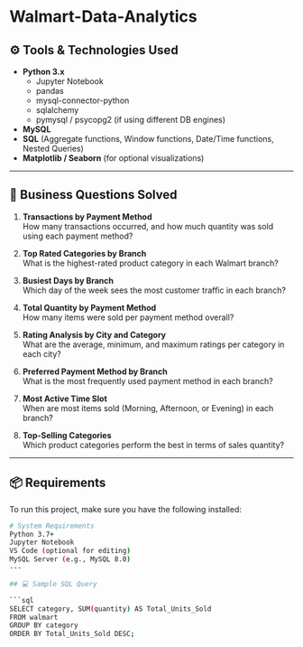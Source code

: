 # Walmart-Data-Analytics

## ⚙️ Tools & Technologies Used

- **Python 3.x**
  - Jupyter Notebook
  - pandas
  - mysql-connector-python
  - sqlalchemy
  - pymysql / psycopg2 (if using different DB engines)
- **MySQL**
- **SQL** (Aggregate functions, Window functions, Date/Time functions, Nested Queries)
- **Matplotlib / Seaborn** (for optional visualizations)

---

## 🧠 Business Questions Solved

1. **Transactions by Payment Method**  
   How many transactions occurred, and how much quantity was sold using each payment method?

2. **Top Rated Categories by Branch**  
   What is the highest-rated product category in each Walmart branch?

3. **Busiest Days by Branch**  
   Which day of the week sees the most customer traffic in each branch?

4. **Total Quantity by Payment Method**  
   How many items were sold per payment method overall?

5. **Rating Analysis by City and Category**  
   What are the average, minimum, and maximum ratings per category in each city?

6. **Preferred Payment Method by Branch**  
   What is the most frequently used payment method in each branch?

7. **Most Active Time Slot**  
   When are most items sold (Morning, Afternoon, or Evening) in each branch?

8. **Top-Selling Categories**  
   Which product categories perform the best in terms of sales quantity?


---

## 📦 Requirements

To run this project, make sure you have the following installed:

```bash
# System Requirements
Python 3.7+
Jupyter Notebook
VS Code (optional for editing)
MySQL Server (e.g., MySQL 8.0)
---

## 💻 Sample SQL Query

```sql
SELECT category, SUM(quantity) AS Total_Units_Sold
FROM walmart
GROUP BY category
ORDER BY Total_Units_Sold DESC;



     
